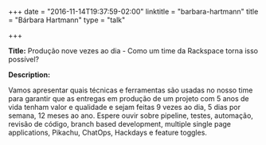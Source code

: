 +++
date = "2016-11-14T19:37:59-02:00"
linktitle = "barbara-hartmann"
title = "Bárbara Hartmann"
type = "talk"

+++

<div class="span-15  ">
  <div class="span-15  last ">
  <p><strong>Title:</strong>
Produção nove vezes ao dia - Como um time da Rackspace torna isso possível?
</p>

<p><strong>Description:</strong></p>

<p>
Vamos apresentar quais técnicas e ferramentas são usadas no nosso time para garantir que as entregas em produção de um projeto com 5 anos de vida tenham valor e qualidade e sejam feitas 9 vezes ao dia, 5 dias por semana, 12 meses ao ano. Espere ouvir sobre pipeline, testes, automação, revisão de código, branch based development, multiple single page applications, Pikachu, ChatOps, Hackdays e feature toggles.
</p>
<p>

  </div>
</div>
